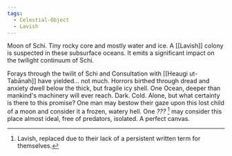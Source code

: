 ```yaml
---
tags:
  - Celestial-Object
  - Lavish
---
```

Moon of Schi. Tiny rocky core and mostly water and ice. 
A [[Lavish]] colony is suspected in these subsurface oceans.
It emits a significant impact on the twilight continuum of Schi.



Forays through the twilit of Schi and Consultation with [[Heaugi ut-Tabānah]] have yielded... not much. 
Horrors birthed through dread and anxiety dwell below the thick, but fragile icy shell. One Ocean, deeper than mankind's machinery will ever reach. 
Dark.
Cold.
Alone, but what certainty is there to this promise?
One man may bestow their gaze upon this lost child of a moon and consider it a frozen, watery hell. 
One *???* [^1] may consider this place almost ideal, free of predators, isolated. A perfect canvas. 

 [^1]:  Lavish, replaced due to their lack of a persistent written term for themselves. 

